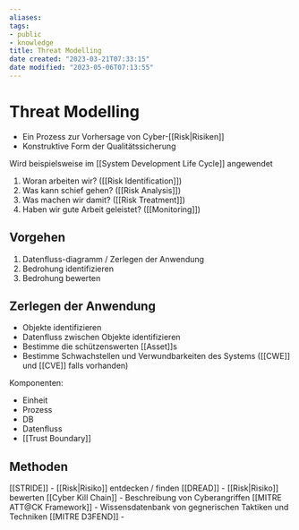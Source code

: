```yaml
---
aliases: 
tags:
- public
- knowledge
title: Threat Modelling
date created: "2023-03-21T07:33:15"
date modified: "2023-05-06T07:13:55"
---
```


# Threat Modelling
- Ein Prozess zur Vorhersage von Cyber-[[Risk|Risiken]]
- Konstruktive Form der Qualitätssicherung

Wird beispielsweise im [[System Development Life Cycle]] angewendet

1. Woran arbeiten wir? ([[Risk Identification]])
2. Was kann schief gehen? ([[Risk Analysis]])
3. Was machen wir damit? ([[Risk Treatment]])
4. Haben wir gute Arbeit geleistet? ([[Monitoring]])

## Vorgehen
1. Datenfluss-diagramm / Zerlegen der Anwendung
2. Bedrohung identifizieren
3. Bedrohung bewerten

## Zerlegen der Anwendung
- Objekte identifizieren
- Datenfluss zwischen Objekte identifizieren
- Bestimme die schützenswerten [[Asset]]s
- Bestimme Schwachstellen und Verwundbarkeiten des Systems ([[CWE]] und [[CVE]] falls vorhanden)

Komponenten:
- Einheit
- Prozess
- DB
- Datenfluss
- [[Trust Boundary]]

## Methoden
[[STRIDE]] - [[Risk|Risiko]] entdecken / finden
[[DREAD]] - [[Risk|Risiko]] bewerten
[[Cyber Kill Chain]] - Beschreibung von Cyberangriffen
[[MITRE ATT@CK Framework]] - Wissensdatenbank von gegnerischen Taktiken und Techniken
[[MITRE D3FEND]] -
